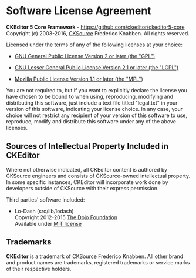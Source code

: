 Software License Agreement
==========================

**CKEditor 5 Core Framework** - https://github.com/ckeditor/ckeditor5-core <br>
Copyright (c) 2003-2016, [CKSource](http://cksource.com) Frederico Knabben. All rights reserved.

Licensed under the terms of any of the following licenses at your choice:

 * [GNU General Public License Version 2 or later (the "GPL")](http://www.gnu.org/licenses/gpl.html)

 * [GNU Lesser General Public License Version 2.1 or later (the "LGPL")](http://www.gnu.org/licenses/lgpl.html)

 * [Mozilla Public License Version 1.1 or later (the "MPL")](http://www.mozilla.org/MPL/MPL-1.1.html)

You are not required to, but if you want to explicitly declare the license you have chosen to be bound to when using,
reproducing, modifying and distributing this software, just include a text file titled "legal.txt" in your version of
this software, indicating your license choice. In any case, your choice will not restrict any recipient of your version
of this software to use, reproduce, modify and distribute this software under any of the above licenses.

Sources of Intellectual Property Included in CKEditor
-----------------------------------------------------

Where not otherwise indicated, all CKEditor content is authored by CKSource engineers and consists of CKSource-owned
intellectual property. In some specific instances, CKEditor will incorporate work done by developers outside of CKSource
with their express permission.

Third parties' software included:

 * Lo-Dash (src/lib/lodash) <br>
   Copyright 2012-2015 [The Dojo Foundation](http://dojofoundation.org/) <br>
   Available under [MIT license](http://lodash.com/license)

Trademarks
----------

**CKEditor** is a trademark of [CKSource](http://cksource.com) Frederico Knabben. All other brand and product names are
trademarks, registered trademarks or service marks of their respective holders.
